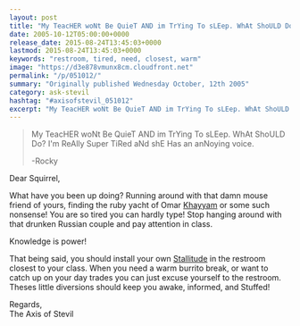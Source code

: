 ```yaml
---
layout: post
title: "My TeacHER woNt Be QuieT AND im TrYing To sLEep. WhAt ShoULD Do?"
date: 2005-10-12T05:00:00+0000
release_date: 2015-08-24T13:45:03+0000
lastmod: 2015-08-24T13:45:03+0000
keywords: "restroom, tired, need, closest, warm"
image: "https://d3e878vmunx8cm.cloudfront.net"
permalink: "/p/051012/"
summary: "Originally published Wednesday October, 12th 2005"
category: ask-stevil
hashtag: "#axisofstevil_051012"
excerpt: "My TeacHER woNt Be QuieT AND im TrYing To sLEep. WhAt ShoULD Do? and other great questions from Wednesday October, 12th 2005"
---
```


> My TeacHER woNt Be QuieT AND im TrYing To sLEep. WhAt ShoULD Do? I'm ReAlly Super TiRed aNd shE Has an anNoying voice.
> 
> -Rocky

Dear Squirrel,

What have you been up doing? Running around with that damn mouse friend of yours, finding the ruby yacht of Omar [Khayyam](http://upload.wikimedia.org/wikipedia/commons/f/f8/Omar_Khayyam_Profile.jpg "Khayyam") or some such nonsense! You are so tired you can hardly type! Stop hanging around with that drunken Russian couple and pay attention in class.

Knowledge is power!

That being said, you should install your own [Stallitude](/p/residential-solutions "Stallitude") in the restroom closest to your class. When you need a warm burrito break, or want to catch up on your day trades you can just excuse yourself to the restroom. Theses little diversions should keep you awake, informed, and Stuffed!

Regards,  
The Axis of Stevil
